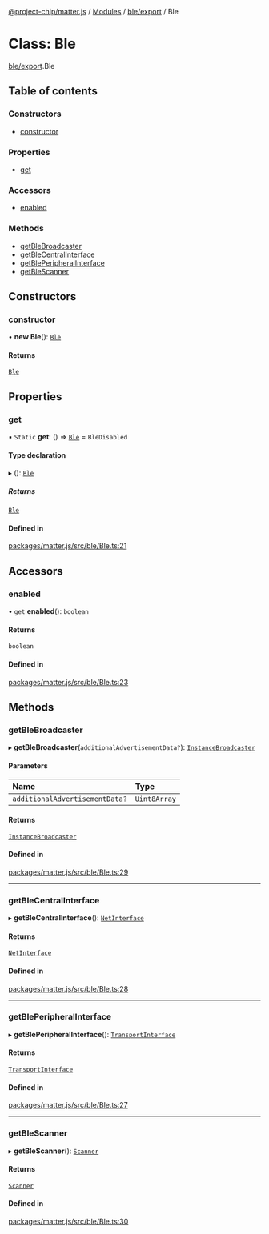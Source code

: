 [@project-chip/matter.js](../README.md) / [Modules](../modules.md) / [ble/export](../modules/ble_export.md) / Ble

# Class: Ble

[ble/export](../modules/ble_export.md).Ble

## Table of contents

### Constructors

- [constructor](ble_export.Ble.md#constructor)

### Properties

- [get](ble_export.Ble.md#get)

### Accessors

- [enabled](ble_export.Ble.md#enabled)

### Methods

- [getBleBroadcaster](ble_export.Ble.md#getblebroadcaster)
- [getBleCentralInterface](ble_export.Ble.md#getblecentralinterface)
- [getBlePeripheralInterface](ble_export.Ble.md#getbleperipheralinterface)
- [getBleScanner](ble_export.Ble.md#getblescanner)

## Constructors

### constructor

• **new Ble**(): [`Ble`](ble_export.Ble.md)

#### Returns

[`Ble`](ble_export.Ble.md)

## Properties

### get

▪ `Static` **get**: () => [`Ble`](ble_export.Ble.md) = `BleDisabled`

#### Type declaration

▸ (): [`Ble`](ble_export.Ble.md)

##### Returns

[`Ble`](ble_export.Ble.md)

#### Defined in

[packages/matter.js/src/ble/Ble.ts:21](https://github.com/project-chip/matter.js/blob/6d3b6a5d957d88a9231d6ecab4bb41f8133112be/packages/matter.js/src/ble/Ble.ts#L21)

## Accessors

### enabled

• `get` **enabled**(): `boolean`

#### Returns

`boolean`

#### Defined in

[packages/matter.js/src/ble/Ble.ts:23](https://github.com/project-chip/matter.js/blob/6d3b6a5d957d88a9231d6ecab4bb41f8133112be/packages/matter.js/src/ble/Ble.ts#L23)

## Methods

### getBleBroadcaster

▸ **getBleBroadcaster**(`additionalAdvertisementData?`): [`InstanceBroadcaster`](../interfaces/common_export.InstanceBroadcaster.md)

#### Parameters

| Name | Type |
| :------ | :------ |
| `additionalAdvertisementData?` | `Uint8Array` |

#### Returns

[`InstanceBroadcaster`](../interfaces/common_export.InstanceBroadcaster.md)

#### Defined in

[packages/matter.js/src/ble/Ble.ts:29](https://github.com/project-chip/matter.js/blob/6d3b6a5d957d88a9231d6ecab4bb41f8133112be/packages/matter.js/src/ble/Ble.ts#L29)

___

### getBleCentralInterface

▸ **getBleCentralInterface**(): [`NetInterface`](../interfaces/net_export.NetInterface.md)

#### Returns

[`NetInterface`](../interfaces/net_export.NetInterface.md)

#### Defined in

[packages/matter.js/src/ble/Ble.ts:28](https://github.com/project-chip/matter.js/blob/6d3b6a5d957d88a9231d6ecab4bb41f8133112be/packages/matter.js/src/ble/Ble.ts#L28)

___

### getBlePeripheralInterface

▸ **getBlePeripheralInterface**(): [`TransportInterface`](../interfaces/common_export.TransportInterface.md)

#### Returns

[`TransportInterface`](../interfaces/common_export.TransportInterface.md)

#### Defined in

[packages/matter.js/src/ble/Ble.ts:27](https://github.com/project-chip/matter.js/blob/6d3b6a5d957d88a9231d6ecab4bb41f8133112be/packages/matter.js/src/ble/Ble.ts#L27)

___

### getBleScanner

▸ **getBleScanner**(): [`Scanner`](../interfaces/common_export.Scanner.md)

#### Returns

[`Scanner`](../interfaces/common_export.Scanner.md)

#### Defined in

[packages/matter.js/src/ble/Ble.ts:30](https://github.com/project-chip/matter.js/blob/6d3b6a5d957d88a9231d6ecab4bb41f8133112be/packages/matter.js/src/ble/Ble.ts#L30)
